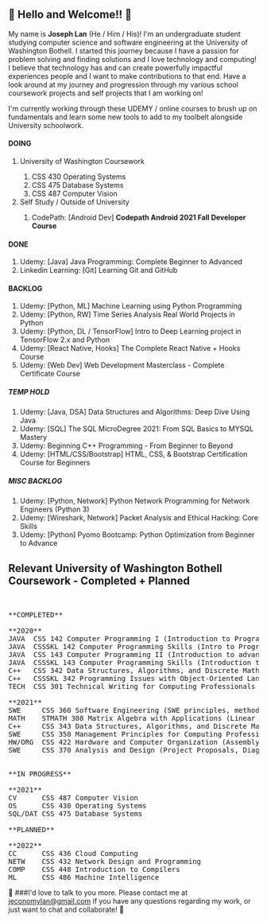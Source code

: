 <h2>👋 Hello and Welcome!! 👋</h2>

<p>
My name is <b>Joseph Lan</b> (He / Him / His)! I'm an undergraduate student studying computer science and software engineering at the University of Washington Bothell. I started this journey because I have a passion for problem solving and finding solutions and I love technology and computing! I believe that technology has and can create powerfully impactful experiences people and I want to make contributions to that end. Have a look around at my journey and progression through my various school coursework projects and self projects that I am working on!
</p>

I'm currently working through these UDEMY / online courses to brush up on fundamentals and learn some new tools to add to my toolbelt alongside University schoolwork.<br>

<h4>DOING</h4>
<ol>
  <li>University of Washington Coursework</li>
    <ol>
      <li>CSS 430 Operating Systems</li>
      <li>CSS 475 Database Systems</li>
      <li>CSS 487 Computer Vision</li>
    </ol>
  <li>Self Study / Outside of University</li>
  <ol>
    <li>CodePath: [Android Dev] <b>Codepath Android 2021 Fall Developer Course</b></li>
  </ol>
</ol>

<h4>DONE</h4>
<ol>
  <li>Udemy: [Java] Java Programming: Complete Beginner to Advanced</li>
  <li>Linkedin Learning: [Git] Learning Git and GitHub
</ol>

<h4>BACKLOG</h4>
<ol>
  <li>Udemy: [Python, ML] Machine Learning using Python Programming</li>
  <li>Udemy: [Python, RW] Time Series Analysis Real World Projects in Python</li>
  <li>Udemy: [Python, DL / TensorFlow]	Intro to Deep Learning project in TensorFlow 2.x and Python</li>
  <li>Udemy: [React Native, Hooks] The Complete React Native + Hooks Course</li>
  <li>Udemy: [Web Dev] Web Development Masterclass - Complete Certificate Course</li>
</ol>

<h5>TEMP HOLD</h5>
<ol>
  <li>Udemy: [Java, DSA] Data Structures and Algorithms: Deep Dive Using Java</li>
  <li>Udemy: [SQL] The SQL MicroDegree 2021: From SQL Basics to MYSQL Mastery</li>
  <li>Udemy: Beginning C++ Programming - From Beginner to Beyond</li>
  <li>Udemy: [HTML/CSS/Bootstrap] HTML, CSS, & Bootstrap Certification Course for Beginners</li>
</ol>

<h5>MISC BACKLOG</h5>
<ol>
  <li>Udemy: [Python, Network] Python Network Programming for Network Engineers (Python 3)</li>
  <li>Udemy: [Wireshark, Network] Packet Analysis and Ethical Hacking: Core Skills</li>
  <li>Udemy: [Python] Pyomo Bootcamp: Python Optimization from Beginner to Advance</li>
</ol>

<h2>Relevant University of Washington Bothell Coursework - Completed + Planned</h2><br>
<pre>
**COMPLETED**<br>
**2020**
JAVA  CSS 142 Computer Programming I (Introduction to Programming Concepts)
JAVA  CSSSKL 142 Computer Programming Skills (Intro to Programming LAB)
JAVA  CSS 143 Computer Programming II (Introduction to advanced DSA/ ADT)
JAVA  CSSSKL 143 Computer Programming Skills (Introduction to advanced DSA LAB)
C++   CSS 342 Data Structures, Algorithms, and Discrete Mathematics (Programming with DSA, OOP, ++)
C++   CSSSKL 342 Programming Issues with Object-Oriented Languages (Programming with DSA, OOP LAB)
TECH  CSS 301 Technical Writing for Computing Professionals (Technical Writing)<br>
**2021**
SWE     CSS 360 Software Engineering (SWE principles, methodologies, SDLC, ++)
MATH    STMATH 308 Matrix Algebra with Applications (Linear Algebra, Applications, ++)
C++     CSS 343 Data Structures, Algorithms, and Discrete Mathematics II (Programming with DSA, OOP, BIGO, BST, GRAPH, PQUE, ++)
SWE     CSS 350 Management Principles for Computing Professionals (Management, EI, CM, ++)
HW/ORG  CSS 422 Hardware and Computer Organization (Assembly, 68K)
SWE     CSS 370 Analysis and Design (Project Proposals, Diagrams, Schematics, Requirements Elicitation, ++)<br><br>
**IN PROGRESS**<br>
**2021**
CV      CSS 487 Computer Vision
OS      CSS 430 Operating Systems
SQL/DAT CSS 475 Database Systems<br>
**PLANNED**<br>
**2022**
CC      CSS 436 Cloud Computing
NETW    CSS 432 Network Design and Programming
COMP    CSS 448 Introduction to Compilers
ML      CSS 486 Machine Intelligence
</pre>

👋 ###I'd love to talk to you more. Please contact me at jeconomylan@gmail.com if you have any questions regarding my work, or just want to chat and collaborate! 👋

<!--
**josephelan/josephelan** is a ✨ _special_ ✨ repository because its `README.md` (this file) appears on your GitHub profile.

Here are some ideas to get you started:

- 🔭 I’m currently working on ...
- 🌱 I’m currently learning ...
- 👯 I’m looking to collaborate on ...
- 🤔 I’m looking for help with ...
- 💬 Ask me about ...
- 📫 How to reach me: ...
- 😄 Pronouns: ...
- ⚡ Fun fact: ...
-->
